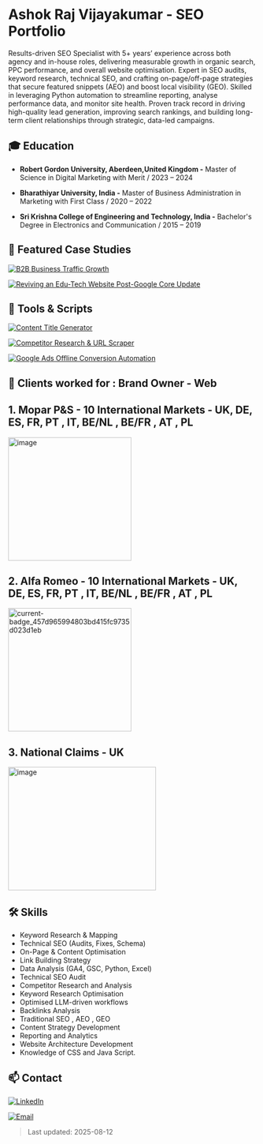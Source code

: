 # Ashok Raj Vijayakumar - SEO Portfolio

Results-driven SEO Specialist with 5+ years’ experience across both agency and in-house roles, delivering measurable growth in organic search, PPC performance, and overall website optimisation. Expert in SEO audits, keyword research, technical SEO, and crafting on-page/off-page strategies that secure featured snippets (AEO) and boost local visibility (GEO). Skilled in leveraging Python automation to streamline reporting, analyse performance data, and monitor site health. Proven track record in driving high-quality lead generation, improving search rankings, and building long-term client relationships through strategic, data-led campaigns.

## 🎓 Education
- **Robert Gordon University, Aberdeen,United Kingdom -**
  Master of Science in Digital Marketing with Merit /
  2023 – 2024

- **Bharathiyar University, India -**
  Master of Business Administration in Marketing with First Class /
  2020 – 2022 

- **Sri Krishna College of Engineering and Technology, India -**
  Bachelor's Degree in Electronics and Communication /
  2015 – 2019

## 📂 Featured Case Studies

[![B2B Business Traffic Growth](https://img.shields.io/badge/B2C%20Business%20Traffic%20Growth-0073e6?style=for-the-badge&logo=googleanalytics&logoColor=white)](/seo-portfolio/case-studies/b2b-saas/)

[![Reviving an Edu-Tech Website Post-Google Core Update](https://img.shields.io/badge/Reviving%20an%20Edu--Tech%20Website%20Post--Google%20Core%20Update-28a745?style=for-the-badge&logo=google&logoColor=white)](case-studies/local-service/)


## 🧰 Tools & Scripts

[![Content Title Generator](https://img.shields.io/badge/Content%20Title%20Generator-0073e6?style=for-the-badge&logo=bookstack&logoColor=white)](tools-and-scripts/content-title-generator.md)

[![Competitor Research & URL Scraper](https://img.shields.io/badge/Competitor%20Research%20%26%20URL%20Scraper-1E90FF?style=for-the-badge&logo=googlechrome&logoColor=white)](tools-and-scripts/competitor-research-url-scraper.md)

[![Google Ads Offline Conversion Automation](https://img.shields.io/badge/Google%20Ads%20Offline%20Conversion%20Automation-ff6600?style=for-the-badge&logo=googleads&logoColor=white)](tools-and-scripts/offline_conversion.md)

## 💼 Clients worked for : Brand Owner - Web

## 1. Mopar P&S - 10 International Markets - UK, DE, ES, FR, PT , IT, BE/NL , BE/FR , AT , PL

<img width="250" height="250" alt="image" src="https://github.com/user-attachments/assets/4bd2de1e-eb10-4a0d-b742-4bdae6838be0" />

## 2. Alfa Romeo - 10 International Markets - UK, DE, ES, FR, PT , IT, BE/NL , BE/FR , AT , PL

<img width="250" height="250" alt="current-badge_457d965994803bd415fc9735d023d1eb" src="https://github.com/user-attachments/assets/3225d6a9-eca6-4665-887b-dba708172e98" />

## 3. National Claims - UK 

<img width="300" height="250" alt="image" src="https://github.com/user-attachments/assets/f55d9d8e-bf9e-4137-a5f1-81713e4349ea" />

## 🛠 Skills
- Keyword Research & Mapping
- Technical SEO (Audits, Fixes, Schema)
- On-Page & Content Optimisation
- Link Building Strategy
- Data Analysis (GA4, GSC, Python, Excel)
- Technical SEO Audit
- Competitor Research and Analysis
- Keyword Research Optimisation
- Optimised LLM-driven workflows
- Backlinks Analysis
- Traditional SEO , AEO , GEO
- Content Strategy Development
- Reporting and Analytics
- Website Architecture Development
- Knowledge of CSS and Java Script.

## 📫 Contact

[![LinkedIn](https://img.shields.io/badge/LinkedIn-0A66C2?style=for-the-badge&logo=linkedin&logoColor=white)](https://www.linkedin.com/in/ashok-raj-v-/)

[![Email](https://img.shields.io/badge/Email-D14836?style=for-the-badge&logo=gmail&logoColor=white)](mailto:ashyvc@gmail.com)


> Last updated: 2025-08-12
